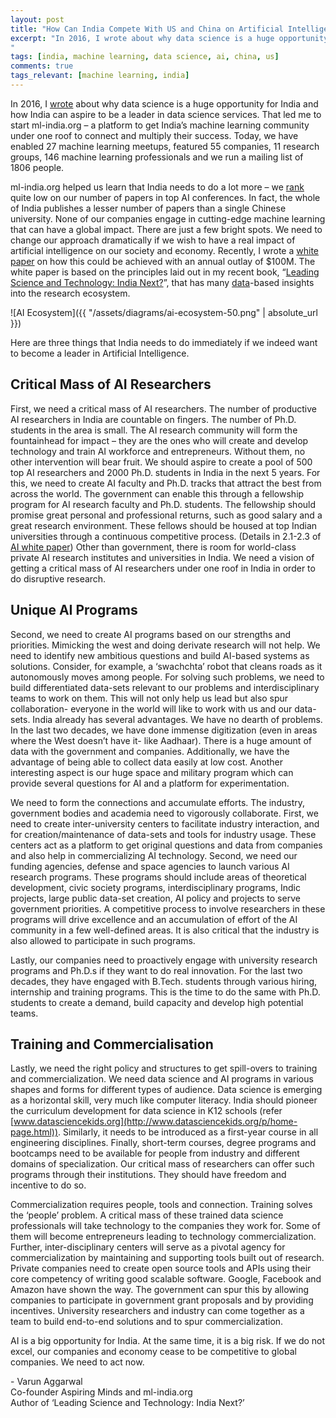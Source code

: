 ```yaml
---
layout: post
title: "How Can India Compete With US and China on Artificial Intelligence?"
excerpt: "In 2016, I wrote about why data science is a huge opportunity for India and how India can aspire to be a leader in data science services. That led me to start ml-india.org – a platform to get India’s machine learning community under one roof to connect and multiply their success. Today, we have enabled 27 machine learning meetups, featured 55 companies, 11 research groups, 146 machine learning professionals and we run a mailing list of 1806 people.
"
tags: [india, machine learning, data science, ai, china, us]
comments: true
tags_relevant: [machine learning, india]
---
```


In 2016, I [wrote](https://www.livemint.com/Opinion/8eITXHcjY0ytSzC2yezzFL/India-can-become-worlds-data-science-service-provider.html) about why data science is a huge opportunity for India and how India can aspire to be a leader in data science services. That led me to start ml-india.org – a platform to get India’s machine learning community under one roof to connect and multiply their success. Today, we have enabled 27 machine learning meetups, featured 55 companies, 11 research groups, 146 machine learning professionals and we run a mailing list of 1806 people.

ml-india.org helped us learn that India needs to do a lot more – we [rank](https://www.linkedin.com/pulse/where-does-india-stand-machines-become-intelligent-varun-aggarwal/) quite low on our number of papers in top AI conferences. In fact, the whole of India publishes a lesser number of papers than a single Chinese university. None of our companies engage in cutting-edge machine learning that can have a global impact. There are just a few bright spots. We need to change our approach dramatically if we wish to have a real impact of artificial intelligence on our society and economy. Recently, I wrote a [white paper](http://www.sciencesatyagraha.com/p/artificial-intelligence-india-next.html) on how this could be achieved with an annual outlay of $100M. The white paper is based on the principles laid out in my recent book, “[Leading Science and Technology: India Next?](https://www.amazon.in/Leading-Science-Technology-India-Next/dp/9352805089)”, that has many [data](http://www.sciencesatyagraha.com/p/data.html)-based insights into the research ecosystem. 

![AI Ecosystem]({{ "/assets/diagrams/ai-ecosystem-50.png" | absolute_url }})


Here are three things that India needs to do immediately if we indeed want to become a leader in Artificial Intelligence.

## Critical Mass of AI Researchers

First, we need a critical mass of AI researchers. The number of productive AI researchers in India are countable on fingers. The number of Ph.D. students in the area is small. The AI research community will form the fountainhead for impact – they are the ones who will create and develop technology and train AI workforce and entrepreneurs. Without them, no other intervention will bear fruit.
We should aspire to create a pool of 500 top AI researchers and 2000 Ph.D. students in India in the next 5 years. For this, we need to create AI faculty and Ph.D. tracks that attract the best from across the world. The government can enable this through a fellowship program for AI research faculty and Ph.D. students. The fellowship should promise great personal and professional returns, such as good salary and a great research environment. These fellows should be housed at top Indian universities through a continuous competitive process. (Details in 2.1-2.3 of [AI white paper](http://www.sciencesatyagraha.com/p/artificial-intelligence-india-next.html)) Other than government, there is room for world-class private AI research institutes and universities in India. We need  a vision of getting a critical mass of AI researchers under one roof in India in order to do disruptive research.

## Unique AI Programs

Second, we need to create AI programs based on our strengths and priorities. Mimicking the west and doing derivate research will not help. We need to identify new ambitious questions and build AI-based systems as solutions. Consider, for example, a ‘swachchta’ robot that cleans roads as it autonomously moves among people. For solving such problems, we need to build differentiated data-sets relevant to our problems and interdisciplinary teams to work on them. This will not only help us lead but also spur collaboration- everyone in the world will like to work with us and our data-sets. 
India already has several advantages. We have no dearth of problems. In the last two decades, we have  done immense digitization (even in areas where the West doesn’t have it- like Aadhaar). There is a huge amount of data with the government and companies. Additionally, we have the advantage of being able to collect data easily at low cost. Another interesting aspect is our huge space and military program which can provide several questions for AI and a platform for experimentation. 

We need to form the connections and accumulate efforts. The industry, government bodies and academia need to vigorously collaborate. First, we need to create inter-university centers to facilitate industry interaction, and for creation/maintenance of data-sets and tools for industry usage. These centers act as a platform to get original questions and data from companies and also help in commercializing AI technology. Second, we need our funding agencies, defense and space agencies to launch various AI research programs. These programs should include areas of theoretical development, civic society programs, interdisciplinary programs, Indic projects, large public data-set creation, AI policy and projects to serve government priorities. A competitive process to involve researchers in these programs will drive excellence and an accumulation of effort of the AI community in a few well-defined areas. It is also critical that the industry is also allowed to participate in such programs. 

Lastly, our companies need to proactively engage with university research programs and Ph.D.s if they want to do real innovation. For the last two decades, they have engaged with B.Tech. students through various hiring, internship and training programs. This is the time to do the same with Ph.D. students to create a demand, build capacity and develop high potential teams. 

## Training and Commercialisation

Lastly, we need the right policy and structures to get spill-overs to training and commercialization. We need data science and AI programs in various shapes and forms for different types of audience. Data science is emerging as a horizontal skill, very much like computer literacy. India should pioneer the curriculum development for data science in K12 schools (refer [www.datasciencekids.org](http://www.datasciencekids.org/p/home-page.html)).  Similarly, it needs to be introduced as a first-year course in all engineering disciplines. Finally, short-term courses, degree programs and bootcamps need to be available for people from industry and different domains of specialization. Our critical mass of researchers can offer such programs through their institutions. They should have freedom and incentive to do so. 

Commercialization requires people, tools and connection. Training solves the ‘people’ problem. A critical mass of these trained data science professionals will take technology to the companies they work for. Some of them will become entrepreneurs leading to technology commercialization. Further, inter-disciplinary centers will serve as a pivotal agency for commercialization by maintaining and supporting tools built out of research. Private companies need to create open source tools and APIs using their core competency of writing good scalable software. Google, Facebook and Amazon have shown the way. The government can spur this by allowing companies to participate in government grant proposals and by providing incentives. University researchers and industry can come together as a team to build end-to-end solutions and to spur commercialization.

AI is a big opportunity for India. At the same time, it is a big risk. If we do not excel, our companies and economy cease to be competitive to global companies. We need to act now.

\- Varun Aggarwal<br/>
Co-founder Aspiring Minds and ml-india.org<br/>
Author of ‘Leading Science and Technology: India Next?’
